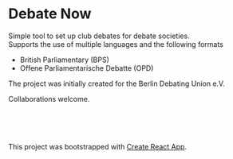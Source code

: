 # Debate Now

Simple tool to set up club debates for debate societies.<br>
Supports the use of multiple languages and the following formats
  - British Parliamentary (BPS)
  - Offene Parliamentarische Debatte (OPD)
  
The project was initially created for the Berlin Debating Union e.V.

Collaborations welcome.

<br><br><br>

This project was bootstrapped with [Create React App](https://github.com/facebookincubator/create-react-app).
